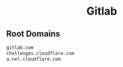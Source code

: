 


<h1 align="center">Gitlab</h1>  


## Root Domains


```html
gitlab.com
challenges.cloudflare.com
a.nel.cloudflare.com
```  

<br>
